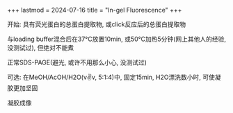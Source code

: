 +++
lastmod = 2024-07-16
title = "In-gel Fluorescence"
+++

开始: 具有荧光蛋白的总蛋白提取物, 或click反应后的总蛋白提取物  

与loading buffer混合后在37°C放置10min, 或50°C加热5分钟(网上其他人的经验, 没测试过), 但绝对不能煮  

正常SDS-PAGE(避光, 或许不用那么小心, 没测试过)  

可选: 在MeOH/AcOH/H2O(v:v:v, 5:1:4)中, 固定15min, H2O漂洗数小时, 可使凝胶更加坚固  

凝胶成像
